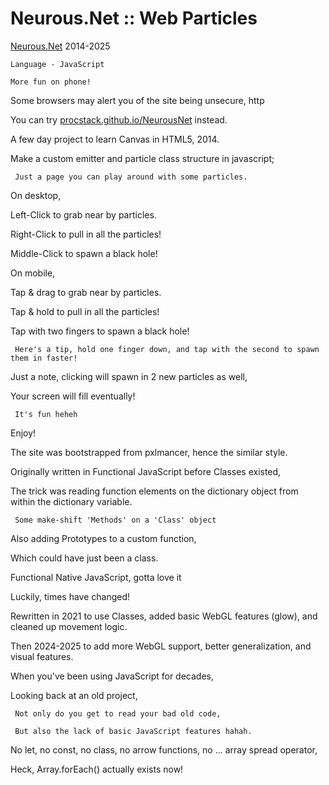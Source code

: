 # Neurous.Net :: Web Particles

[Neurous.Net](http://neurous.net/) 2014-2025

    Language - JavaScript

    More fun on phone!

 Some browsers may alert you of the site being unsecure, http
    
   You can try [procstack.github.io/NeurousNet](../NeurousNet/index.htm) instead.

 A few day project to learn Canvas in HTML5, 2014.
    
   Make a custom emitter and particle class structure in javascript;
    
     Just a page you can play around with some particles.

 On desktop,
    
   Left-Click to grab near by particles.
    
   Right-Click to pull in all the particles!
    
   Middle-Click to spawn a black hole!

 On mobile,
    
   Tap & drag to grab near by particles.
    
   Tap & hold to pull in all the particles!
    
   Tap with two fingers to spawn a black hole!
    
     Here's a tip, hold one finger down, and tap with the second to spawn them in faster!

 Just a note, clicking will spawn in 2 new particles as well,
    
   Your screen will fill eventually!
    
     It's fun heheh

 Enjoy!

 The site was bootstrapped from pxlmancer, hence the similar style.

 Originally written in Functional JavaScript before Classes existed,
    
   The trick was reading function elements on the dictionary object from within the dictionary variable.
    
     Some make-shift 'Methods' on a 'Class' object

 Also adding Prototypes to a custom function,
    
   Which could have just been a class.

 Functional Native JavaScript, gotta love it
    
   Luckily, times have changed!

 Rewritten in 2021 to use Classes, added basic WebGL features (glow), and cleaned up movement logic.
    
   Then 2024-2025 to add more WebGL support, better generalization, and visual features.

 When you've been using JavaScript for decades,
    
   Looking back at an old project,
    
     Not only do you get to read your bad old code,
    
     But also the lack of basic JavaScript features hahah.

 No let, no const, no class, no arrow functions, no ... array spread operator, 
    
   Heck, Array.forEach() actually exists now!